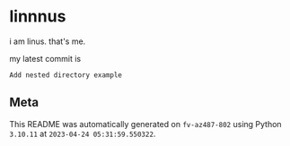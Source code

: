 # linnnus

i am linus. that's me.

my latest commit is

```
Add nested directory example
```

## Meta

This README was automatically generated on `fv-az487-802` using Python
`3.10.11` at `2023-04-24 05:31:59.550322`.
